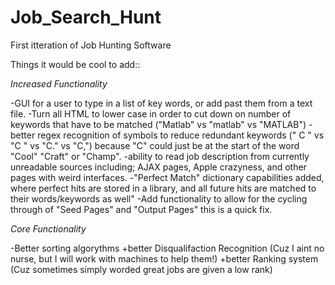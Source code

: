 # Job_Search_Hunt
First itteration of Job Hunting Software

Things it would be cool to add::

*Increased Functionality*

-GUI for a user to type in a list of key words, or add past them from a text file. -Turn all HTML to lower case in order to cut down on number of keywords that have to be matched ("Matlab" vs "matlab" vs "MATLAB") -better regex recognition of symbols to reduce redundant keywords (" C " vs "C " vs  "C." vs "C,") because "C" could just be at the start of the word "Cool" "Craft" or "Champ". -ability to read job description from currently unreadable sources including; AJAX pages, Apple crazyness, and other pages with weird interfaces. -"Perfect Match" dictionary capabilities added, where perfect hits are stored in a library, and all future hits are matched to their words/keywords as well"
-Add functionality to allow for the cycling through of "Seed Pages" and "Output Pages" this is a quick fix.


*Core Functionality*

-Better sorting algorythms
  +better Disqualifaction Recognition (Cuz I aint no nurse, but I will work with machines to help them!)
  +better Ranking system (Cuz sometimes simply worded great jobs are given a low rank)


